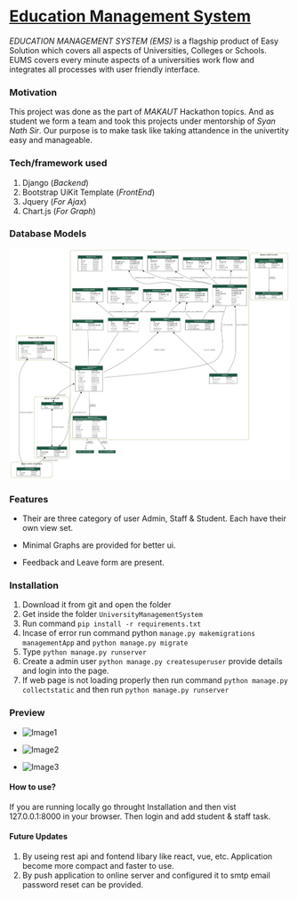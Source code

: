# [Education Management System](https://educationmanagementsystem.herokuapp.com/)

*EDUCATION MANAGEMENT SYSTEM (EMS)*  is a flagship product of Easy Solution which covers all aspects of Universities, Colleges or Schools. EUMS covers every minute aspects of a universities work flow and integrates all processes with user friendly interface.

### Motivation

This project was done as the part of *MAKAUT* Hackathon topics. And as student we form a team and took this projects under mentorship of _Syan Nath Sir_. Our purpose is to make task like taking attandence in the univertity easy and manageable.

### Tech/framework used

1. Django (_Backend_)
2. Bootstrap UiKit Template (_FrontEnd_)
3. Jquery (_For Ajax_)
4. Chart.js (_For Graph_)

### Database Models

![DMS](model_graph.png)

### Features

+ Their are three category of user Admin, Staff & Student. Each have their own view set.

+ Minimal Graphs are provided for better ui.

+ Feedback and Leave form are present.


### Installation

1. Download it from git and open the folder
2. Get inside the folder `UniversityManagementSystem`
3. Run command `pip install -r requirements.txt`
4. Incase of error run command python `manage.py makemigrations managementApp` and `python manage.py migrate`
5. Type `python manage.py runserver`
6. Create a admin user `python manage.py createsuperuser` provide details and login into the page.
7. If web page is not loading properly then run command `python manage.py collectstatic` and then run `python manage.py runserver`

### Preview

+ ![Image1](https://i.imgur.com/BXfgcsW.png)

+ ![Image2](https://i.imgur.com/MHpKaRU.png)

+ ![Image3](https://i.imgur.com/G8S0wt4.png)

#### How to use?

If you are running locally go throught Installation and then vist 127.0.0.1:8000 in your browser. Then login and add student & staff task.


#### Future Updates

1. By useing rest api and fontend libary like react, vue, etc. Application become more compact and faster to use.
2. By push application to online server and configured it to smtp email password reset can be provided.
